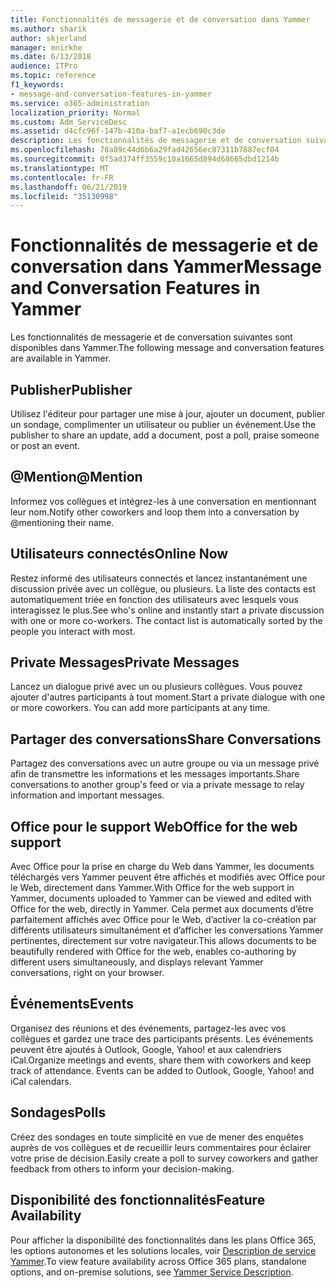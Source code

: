 ```yaml
---
title: Fonctionnalités de messagerie et de conversation dans Yammer
ms.author: sharik
author: skjerland
manager: mnirkhe
ms.date: 6/13/2018
audience: ITPro
ms.topic: reference
f1_keywords:
- message-and-conversation-features-in-yammer
ms.service: o365-administration
localization_priority: Normal
ms.custom: Adm_ServiceDesc
ms.assetid: d4cfc96f-147b-410a-baf7-a1ecb690c3de
description: Les fonctionnalités de messagerie et de conversation suivantes sont disponibles dans Yammer.
ms.openlocfilehash: 78a89c44d6b6a29fad42656ec87311b7887ecf04
ms.sourcegitcommit: 0f5ad374ff3559c10a1665d894d68665dbd1214b
ms.translationtype: MT
ms.contentlocale: fr-FR
ms.lasthandoff: 06/21/2019
ms.locfileid: "35130998"
---
```

# <a name="message-and-conversation-features-in-yammer"></a><span data-ttu-id="ac0b0-103">Fonctionnalités de messagerie et de conversation dans Yammer</span><span class="sxs-lookup"><span data-stu-id="ac0b0-103">Message and Conversation Features in Yammer</span></span>

<span data-ttu-id="ac0b0-104">Les fonctionnalités de messagerie et de conversation suivantes sont disponibles dans Yammer.</span><span class="sxs-lookup"><span data-stu-id="ac0b0-104">The following message and conversation features are available in Yammer.</span></span>
  
## <a name="publisher"></a><span data-ttu-id="ac0b0-105">Publisher</span><span class="sxs-lookup"><span data-stu-id="ac0b0-105">Publisher</span></span>
<span data-ttu-id="ac0b0-106"><a name="bkmk_Publisher"> </a></span><span class="sxs-lookup"><span data-stu-id="ac0b0-106"></span></span>

<span data-ttu-id="ac0b0-107">Utilisez l'éditeur pour partager une mise à jour, ajouter un document, publier un sondage, complimenter un utilisateur ou publier un événement.</span><span class="sxs-lookup"><span data-stu-id="ac0b0-107">Use the publisher to share an update, add a document, post a poll, praise someone or post an event.</span></span>
  
## <a name="mention"></a><span data-ttu-id="ac0b0-108">@Mention</span><span class="sxs-lookup"><span data-stu-id="ac0b0-108">@Mention</span></span>
<span data-ttu-id="ac0b0-109"><a name="bkmk_AtMention"> </a></span><span class="sxs-lookup"><span data-stu-id="ac0b0-109"></span></span>

<span data-ttu-id="ac0b0-110">Informez vos collègues et intégrez-les à une conversation en mentionnant leur nom.</span><span class="sxs-lookup"><span data-stu-id="ac0b0-110">Notify other coworkers and loop them into a conversation by @mentioning their name.</span></span>
  
## <a name="online-now"></a><span data-ttu-id="ac0b0-111">Utilisateurs connectés</span><span class="sxs-lookup"><span data-stu-id="ac0b0-111">Online Now</span></span>
<span data-ttu-id="ac0b0-112"><a name="bkmk_OnlineNow"> </a></span><span class="sxs-lookup"><span data-stu-id="ac0b0-112"></span></span>

<span data-ttu-id="ac0b0-p101">Restez informé des utilisateurs connectés et lancez instantanément une discussion privée avec un collègue, ou plusieurs. La liste des contacts est automatiquement triée en fonction des utilisateurs avec lesquels vous interagissez le plus.</span><span class="sxs-lookup"><span data-stu-id="ac0b0-p101">See who's online and instantly start a private discussion with one or more co-workers. The contact list is automatically sorted by the people you interact with most.</span></span>
  
## <a name="private-messages"></a><span data-ttu-id="ac0b0-115">Private Messages</span><span class="sxs-lookup"><span data-stu-id="ac0b0-115">Private Messages</span></span>
<span data-ttu-id="ac0b0-116"><a name="bkmk_PrivateMessages"> </a></span><span class="sxs-lookup"><span data-stu-id="ac0b0-116"></span></span>

<span data-ttu-id="ac0b0-p102">Lancez un dialogue privé avec un ou plusieurs collègues. Vous pouvez ajouter d'autres participants à tout moment.</span><span class="sxs-lookup"><span data-stu-id="ac0b0-p102">Start a private dialogue with one or more coworkers. You can add more participants at any time.</span></span>
  
## <a name="share-conversations"></a><span data-ttu-id="ac0b0-119">Partager des conversations</span><span class="sxs-lookup"><span data-stu-id="ac0b0-119">Share Conversations</span></span>
<span data-ttu-id="ac0b0-120"><a name="bkmk_ShareConversations"> </a></span><span class="sxs-lookup"><span data-stu-id="ac0b0-120"></span></span>

<span data-ttu-id="ac0b0-121">Partagez des conversations avec un autre groupe ou via un message privé afin de transmettre les informations et les messages importants.</span><span class="sxs-lookup"><span data-stu-id="ac0b0-121">Share conversations to another group's feed or via a private message to relay information and important messages.</span></span>
  
## <a name="office-for-the-web-support"></a><span data-ttu-id="ac0b0-122">Office pour le support Web</span><span class="sxs-lookup"><span data-stu-id="ac0b0-122">Office for the web support</span></span>
<span data-ttu-id="ac0b0-123"><a name="bkmk_ShareConversations"> </a></span><span class="sxs-lookup"><span data-stu-id="ac0b0-123"></span></span>

<span data-ttu-id="ac0b0-124">Avec Office pour la prise en charge du Web dans Yammer, les documents téléchargés vers Yammer peuvent être affichés et modifiés avec Office pour le Web, directement dans Yammer.</span><span class="sxs-lookup"><span data-stu-id="ac0b0-124">With Office for the web support in Yammer, documents uploaded to Yammer can be viewed and edited with Office for the web, directly in Yammer.</span></span> <span data-ttu-id="ac0b0-125">Cela permet aux documents d’être parfaitement affichés avec Office pour le Web, d’activer la co-création par différents utilisateurs simultanément et d’afficher les conversations Yammer pertinentes, directement sur votre navigateur.</span><span class="sxs-lookup"><span data-stu-id="ac0b0-125">This allows documents to be beautifully rendered with Office for the web, enables co-authoring by different users simultaneously, and displays relevant Yammer conversations, right on your browser.</span></span>
  
## <a name="events"></a><span data-ttu-id="ac0b0-126">Événements</span><span class="sxs-lookup"><span data-stu-id="ac0b0-126">Events</span></span>
<span data-ttu-id="ac0b0-127"><a name="bkmk_Events"> </a></span><span class="sxs-lookup"><span data-stu-id="ac0b0-127"></span></span>

<span data-ttu-id="ac0b0-p104">Organisez des réunions et des événements, partagez-les avec vos collègues et gardez une trace des participants présents. Les événements peuvent être ajoutés à Outlook, Google, Yahoo! et aux calendriers iCal.</span><span class="sxs-lookup"><span data-stu-id="ac0b0-p104">Organize meetings and events, share them with coworkers and keep track of attendance. Events can be added to Outlook, Google, Yahoo! and iCal calendars.</span></span>
  
## <a name="polls"></a><span data-ttu-id="ac0b0-131">Sondages</span><span class="sxs-lookup"><span data-stu-id="ac0b0-131">Polls</span></span>
<span data-ttu-id="ac0b0-132"><a name="bkmk_Polls"> </a></span><span class="sxs-lookup"><span data-stu-id="ac0b0-132"></span></span>

<span data-ttu-id="ac0b0-133">Créez des sondages en toute simplicité en vue de mener des enquêtes auprès de vos collègues et de recueillir leurs commentaires pour éclairer votre prise de décision.</span><span class="sxs-lookup"><span data-stu-id="ac0b0-133">Easily create a poll to survey coworkers and gather feedback from others to inform your decision-making.</span></span>
  
## <a name="feature-availability"></a><span data-ttu-id="ac0b0-134">Disponibilité des fonctionnalités</span><span class="sxs-lookup"><span data-stu-id="ac0b0-134">Feature Availability</span></span>
<span data-ttu-id="ac0b0-135"><a name="bkmk_Polls"> </a></span><span class="sxs-lookup"><span data-stu-id="ac0b0-135"></span></span>

<span data-ttu-id="ac0b0-136">Pour afficher la disponibilité des fonctionnalités dans les plans Office 365, les options autonomes et les solutions locales, voir [Description de service Yammer](yammer-service-description.md).</span><span class="sxs-lookup"><span data-stu-id="ac0b0-136">To view feature availability across Office 365 plans, standalone options, and on-premise solutions, see [Yammer Service Description](yammer-service-description.md).</span></span>
  

